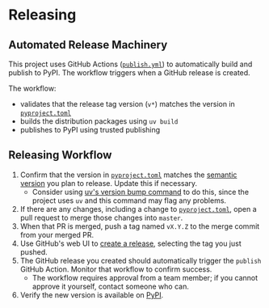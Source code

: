 # Releasing

## Automated Release Machinery

This project uses GitHub Actions ([`publish.yml`](../.github/workflows/publish.yml)) to automatically build and publish to PyPI. The workflow triggers when a GitHub release is created.

The workflow:
- validates that the release tag version (`v*`) matches the version in [`pyproject.toml`](../pyproject.toml)
- builds the distribution packages using `uv build`
- publishes to PyPI using trusted publishing

## Releasing Workflow

1. Confirm that the version in [`pyproject.toml`](../pyproject.toml) matches the [semantic version](https://semver.org/) you plan to release. Update this if necessary.
    - Consider using [uv's version bump command](https://docs.astral.sh/uv/reference/cli/#uv-version--bump) to do this, since the project uses `uv` and this command may flag any problems.
1. If there are any changes, including a change to [`pyproject.toml`](../pyproject.toml), open a pull request to merge those changes into `master`.
1. When that PR is merged, push a tag named `vX.Y.Z` to the merge commit from your merged PR.
1. Use GitHub's web UI to [create a release](https://docs.github.com/en/repositories/releasing-projects-on-github/managing-releases-in-a-repository#creating-a-release), selecting the tag you just pushed.
1. The GitHub release you created should automatically trigger the `publish` GitHub Action. Monitor that workflow to confirm success.
    - The workflow requires approval from a team member; if you cannot approve it yourself, contact someone who can.
1. Verify the new version is available on [PyPI](https://pypi.org/project/rslearn/).
